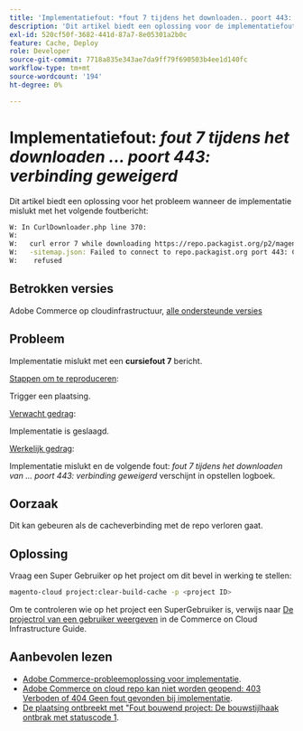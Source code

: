 ```yaml
---
title: 'Implementatiefout: *fout 7 tijdens het downloaden.. poort 443: verbinding geweigerd*'
description: 'Dit artikel biedt een oplossing voor de implementatiefout: *"fout 7 tijdens het downloaden van ... poort 443: verbinding geweigerd"*.'
exl-id: 520cf50f-3682-441d-87a7-8e05301a2b0c
feature: Cache, Deploy
role: Developer
source-git-commit: 7718a835e343ae7da9ff79f690503b4ee1d140fc
workflow-type: tm+mt
source-wordcount: '194'
ht-degree: 0%

---
```


# Implementatiefout: *fout 7 tijdens het downloaden ... poort 443: verbinding geweigerd*

Dit artikel biedt een oplossing voor het probleem wanneer de implementatie mislukt met het volgende foutbericht:

```bash
W: In CurlDownloader.php line 370:
W:
W:   curl error 7 while downloading https://repo.packagist.org/p2/magento/module
W:   -sitemap.json: Failed to connect to repo.packagist.org port 443: Connection
W:    refused
```

## Betrokken versies

Adobe Commerce op cloudinfrastructuur, [alle ondersteunde versies](https://www.adobe.com/content/dam/cc/en/legal/terms/enterprise/pdfs/Adobe-Commerce-Software-Lifecycle-Policy.pdf)

## Probleem

Implementatie mislukt met een **cursiefout 7** bericht.

<u>Stappen om te reproduceren</u>:

Trigger een plaatsing.

<u>Verwacht gedrag</u>:

Implementatie is geslaagd.

<u>Werkelijk gedrag</u>:

Implementatie mislukt en de volgende fout: *fout 7 tijdens het downloaden van ... poort 443: verbinding geweigerd* verschijnt in opstellen logboek.

## Oorzaak

Dit kan gebeuren als de cacheverbinding met de repo verloren gaat.

## Oplossing

Vraag een Super Gebruiker op het project om dit bevel in werking te stellen:

```bash
magento-cloud project:clear-build-cache -p <project ID>
```

Om te controleren wie op het project een SuperGebruiker is, verwijs naar [De projectrol van een gebruiker weergeven](/docs/commerce-cloud-service/user-guide/project/user-access.html?lang=en#view-a-user’s-project-role) in de Commerce on Cloud Infrastructure Guide.

## Aanbevolen lezen

* [Adobe Commerce-probleemoplossing voor implementatie](/docs/commerce-knowledge-base/kb/troubleshooting/deployment/magento-deployment-troubleshooter.html).
* [Adobe Commerce on cloud repo kan niet worden geopend: 403 Verboden of 404 Geen fout gevonden bij implementatie](/docs/commerce-knowledge-base/kb/troubleshooting/deployment/magento-commerce-cloud-repo-could-not-be-accessed-403-forbidden-or-404-not-found-error-when-deploying.html).
* [De plaatsing ontbreekt met &quot;Fout bouwend project: De bouwstijlhaak ontbrak met statuscode 1](/docs/commerce-knowledge-base/kb/troubleshooting/deployment/deployment-fails-with-error-building-project-the-build-hook-failed-with-status-code-1.html).
